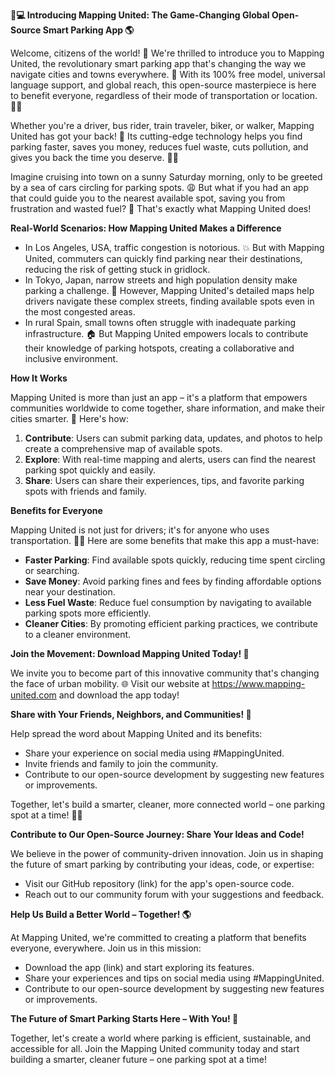 **🚗💻 Introducing Mapping United: The Game-Changing Global Open-Source Smart Parking App 🌎**

Welcome, citizens of the world! 👋 We're thrilled to introduce you to Mapping United, the revolutionary smart parking app that's changing the way we navigate cities and towns everywhere. 🌆 With its 100% free model, universal language support, and global reach, this open-source masterpiece is here to benefit everyone, regardless of their mode of transportation or location. 🚗👣

Whether you're a driver, bus rider, train traveler, biker, or walker, Mapping United has got your back! 🙏 Its cutting-edge technology helps you find parking faster, saves you money, reduces fuel waste, cuts pollution, and gives you back the time you deserve. 💸💚

Imagine cruising into town on a sunny Saturday morning, only to be greeted by a sea of cars circling for parking spots. 😩 But what if you had an app that could guide you to the nearest available spot, saving you from frustration and wasted fuel? 🙌 That's exactly what Mapping United does!

**Real-World Scenarios: How Mapping United Makes a Difference**

* In Los Angeles, USA, traffic congestion is notorious. 💥 But with Mapping United, commuters can quickly find parking near their destinations, reducing the risk of getting stuck in gridlock.
* In Tokyo, Japan, narrow streets and high population density make parking a challenge. 🚗 However, Mapping United's detailed maps help drivers navigate these complex streets, finding available spots even in the most congested areas.
* In rural Spain, small towns often struggle with inadequate parking infrastructure. 🏠 But Mapping United empowers locals to contribute their knowledge of parking hotspots, creating a collaborative and inclusive environment.

**How It Works**

Mapping United is more than just an app – it's a platform that empowers communities worldwide to come together, share information, and make their cities smarter. 🔑 Here's how:

1. **Contribute**: Users can submit parking data, updates, and photos to help create a comprehensive map of available spots.
2. **Explore**: With real-time mapping and alerts, users can find the nearest parking spot quickly and easily.
3. **Share**: Users can share their experiences, tips, and favorite parking spots with friends and family.

**Benefits for Everyone**

Mapping United is not just for drivers; it's for anyone who uses transportation. 🚗👣 Here are some benefits that make this app a must-have:

* **Faster Parking**: Find available spots quickly, reducing time spent circling or searching.
* **Save Money**: Avoid parking fines and fees by finding affordable options near your destination.
* **Less Fuel Waste**: Reduce fuel consumption by navigating to available parking spots more efficiently.
* **Cleaner Cities**: By promoting efficient parking practices, we contribute to a cleaner environment.

**Join the Movement: Download Mapping United Today! 📲**

We invite you to become part of this innovative community that's changing the face of urban mobility. 🌐 Visit our website at https://www.mapping-united.com and download the app today!

**Share with Your Friends, Neighbors, and Communities! 🤝**

Help spread the word about Mapping United and its benefits:

* Share your experience on social media using #MappingUnited.
* Invite friends and family to join the community.
* Contribute to our open-source development by suggesting new features or improvements.

Together, let's build a smarter, cleaner, more connected world – one parking spot at a time! 🌟💕

**Contribute to Our Open-Source Journey: Share Your Ideas and Code!**

We believe in the power of community-driven innovation. Join us in shaping the future of smart parking by contributing your ideas, code, or expertise:

* Visit our GitHub repository (link) for the app's open-source code.
* Reach out to our community forum with your suggestions and feedback.

**Help Us Build a Better World – Together! 🌎**

At Mapping United, we're committed to creating a platform that benefits everyone, everywhere. Join us in this mission:

* Download the app (link) and start exploring its features.
* Share your experiences and tips on social media using #MappingUnited.
* Contribute to our open-source development by suggesting new features or improvements.

**The Future of Smart Parking Starts Here – With You! 🚀**

Together, let's create a world where parking is efficient, sustainable, and accessible for all. Join the Mapping United community today and start building a smarter, cleaner future – one parking spot at a time!